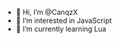 - 👋 Hi, I’m @CanqzX
- 👀 I’m interested in JavaScript
- 🌱 I’m currently learning Lua

<!---
CanqzX/CanqzX is a ✨ special ✨ repository because its `README.md` (this file) appears on your GitHub profile.
You can click the Preview link to take a look at your changes.
--->
